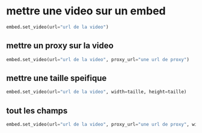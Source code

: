 # mettre une video sur un embed
```py
embed.set_video(url="url de la video")
```
## mettre un proxy sur la video
```py
embed.set_video(url="url de la video", proxy_url="une url de proxy")
```
## mettre une taille speifique
```py
embed.set_video(url="url de la video", width=taille, height=taille)
```
## tout les champs
```py
embed.set_video(url="url de la video", proxy_url="une url de proxy", width=taille, height=taille)
```
